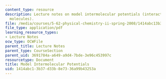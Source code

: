 ```yaml
---
content_type: resource
description: Lecture notes on model intermolecular potentials (interactions between
  molecules).
file: /media/courses/5-62-physical-chemistry-ii-spring-2008/1414abc13b37d33b8e7336a99b43253a_18_562ln08.pdf
file_type: application/pdf
learning_resource_types:
- Lecture Notes
ocw_type: OCWFile
parent_title: Lecture Notes
parent_type: CourseSection
parent_uid: 3691784a-a649-a9d4-7bde-3e96c453997c
resourcetype: Document
title: Model Intermolecular Potentials
uid: 1414abc1-3b37-d33b-8e73-36a99b43253a
---
```

